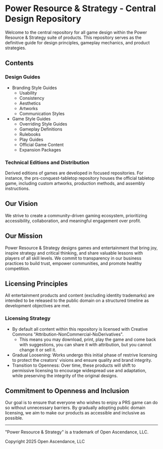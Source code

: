 # Power Resource & Strategy - Central Design Repository

Welcome to the central repository for all game design within the Power Resource & Strategy suite of products. This repository serves as the definitive guide for design principles, gameplay mechanics, and product strategies.

## Contents

### Design Guides

  * Branding Style Guides
    * Usability
    * Consistency
    * Aesthetics
    * Artworks
    * Communication Styles
  * Game Style Guides
    * Overriding Style Guides
    * Gameplay Definitions
    * Rulebooks
    * Play Guides
    * Official Game Content
    * Expansion Packages

### Technical Editions and Distribution

Derived editions of games are developed in focused repositories. For instance, the prs-conquest-tabletop repository houses the official tabletop game, including custom artworks, production methods, and assembly instructions.

## Our Vision

We strive to create a community-driven gaming ecosystem, prioritizing accessibility, collaboration, and meaningful engagement over profit.

## Our Mission

Power Resource & Strategy designs games and entertainment that bring joy, inspire strategy and critical thinking, and share valuable lessons with players of all skill levels. We commit to transparency in our business practices to build trust, empower communities, and promote healthy competition.

## Licensing Principles

All entertainment products and content (excluding identity trademarks) are intended to be released to the public domain on a structured timeline as development objectives are met.

### Licensing Strategy

  * By default all content within this repository is licensed with Creative Commons "Attribution-NonCommercial-NoDerivatives".
    * This means you may download, print, play the game and come back with suggestions, you can share it with attribution, but you cannot change it or sell it.
  * Gradual Loosening: Works undergo this initial phase of restrive licensing to protect the creators' visions and ensure quality and brand integrity.
  * Transition to Openness: Over time, these products will shift to permissive licensing to encourage widespread use and adaptation, while preserving the integrity of the original designs.  

## Commitment to Openness and Inclusion

Our goal is to ensure that everyone who wishes to enjoy a PRS game can do so without unnecessary barriers. By gradually adopting public domain licensing, we aim to make our products as accessible and inclusive as possible.

---

"Power Resource & Strategy" is a trademark of Open Ascendance, LLC.

Copyright 2025 Open Ascendance, LLC
